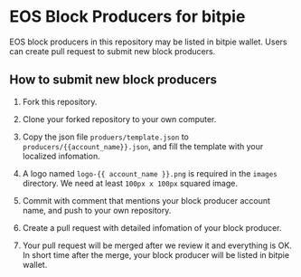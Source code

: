 # EOS Block Producers for bitpie

EOS block producers in this repository may be listed in bitpie wallet. Users can create pull request to submit new block producers.

## How to submit new block producers

1. Fork this repository.
 
2. Clone your forked repository to your own computer.

3. Copy the json file `produers/template.json` to `producers/{{account_name}}.json`, and fill the template with your localized infomation.

4. A logo named `logo-{{ account_name }}.png` is required in the `images` directory. We need at least `100px x 100px` squared image.

5. Commit with comment that mentions your block producer account name, and push to your own repository.

6. Create a pull request with detailed infomation of your block producer.

7. Your pull request will be merged after we review it and everything is OK. In short time after the merge, your block producer will be listed in bitpie wallet.
